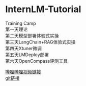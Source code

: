 # InternLM-Tutorial
Training Camp  
第一天理论  
第二天模型部署体验式实操  
第三天LangChain+RAG体验式实操  
第四天Xtuner微调  
第五天LMDeploy部署  
第六天OpenCompass评测工具  

[哔哩哔哩视频链接](https://www.bilibili.com/video/BV1sT4y1p71V/?spm_id_from=333.788)  
[git链接](https://github.com/InternLM/tutorial/tree/c4a5fdcffafb290fc44d9eabb249a253c8fd64a1/langchain)  
